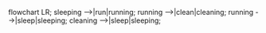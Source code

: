 flowchart LR;
    sleeping -->|run|running;
    running -->|clean|cleaning;
    running -->|sleep|sleeping;
    cleaning -->|sleep|sleeping;
